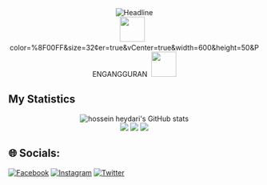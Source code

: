  <div>
    <div align=center>
        <img src="https://readme-typing-svg.herokuapp.com?color=%8F00FF&size=32&center=true&vCenter=true&width=600&height=50&lines=Hi+I'm+IkbalKhz;Student+Informatika;Universitas+Sulawesi+Barat" alt="Headline" />
     <br>
     <img src="https://user-images.githubusercontent.com/74038190/213844263-a8897a51-32f4-4b3b-b5c2-e1528b89f6f3.png" width="50px" />
     &nbsp; color=%8F00FF&size=32&center=true&vCenter=true&width=600&height=50&PENGANGGURAN&nbsp;
     <img src="https://user-images.githubusercontent.com/74038190/213844263-a8897a51-32f4-4b3b-b5c2-e1528b89f6f3.png" width="50px" />
    </div>
 </div>
 

## My Statistics
<p align="center">
  <img src="https://github-readme-stats.vercel.app/api?username=IkbalKhz&show_icons=true&include_all_commits=true&theme=monokai" alt="hossein heydari's GitHub stats" /><br />
  <img src="https://github-readme-streak-stats.herokuapp.com/?user=IkbalKhz&theme=monokai"/>
  <img src="https://github-readme-stats-eight-theta.vercel.app/api/top-langs/?username=IkbalKhz&layout=compact&langs_count=8&theme=monokai"/>
  <img src="https://github-readme-stats.vercel.app/api/top-langs/?username=IkbalKhz&layout=compact&theme=monokai&langs_count=12"/><br />
</p>


## 🌐 Socials:
[![Facebook](https://img.shields.io/badge/Facebook-%231877F2.svg?logo=Facebook&logoColor=white)](https://facebook.com/https://web.facebook.com/profile.php?id=100090807258093) [![Instagram](https://img.shields.io/badge/Instagram-%23E4405F.svg?logo=Instagram&logoColor=white)](https://instagram.com/https://www.instagram.com/ikbalkhz_/) [![Twitter](https://img.shields.io/badge/Twitter-%231DA1F2.svg?logo=Twitter&logoColor=white)](https://twitter.com/https://twitter.com/IkbalKhz) 

<!-- Proudly created with GPRM ( https://gprm.itsvg.in ) -->

